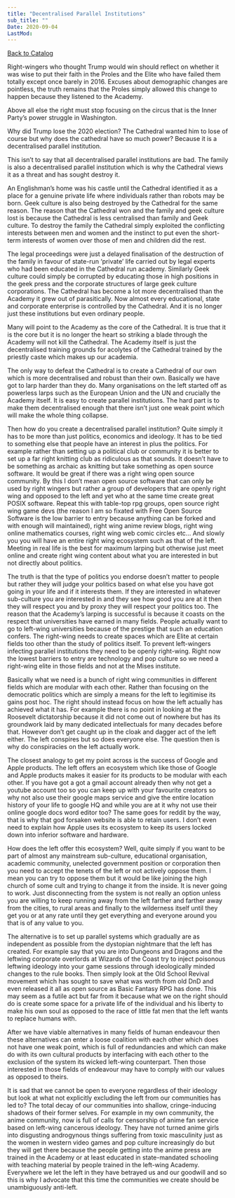 ```yaml
---
title: "Decentralised Parallel Institutions"
sub_title: ""
Date: 2020-09-04
LastMod:
---
```


[Back to Catalog](https://otaking.xyz/index.html)

Right-wingers who thought Trump would win should reflect on whether it was wise to put their faith in the Proles and the Elite who have failed them totally except once barely in 2016. Excuses about demographic changes are pointless, the truth remains that the Proles simply allowed this change to happen because they listened to the Academy.

Above all else the right must stop focusing on the circus that is the Inner Party’s power struggle in Washington.

Why did Trump lose the 2020 election? The Cathedral wanted him to lose of course but why does the cathedral have so much power? Because it is a decentralised parallel institution.

This isn’t to say that all decentralised parallel institutions are bad. The family is also a decentralised parallel institution which is why the Cathedral views it as a threat and has sought destroy it.

An Englishman’s home was his castle until the Cathedral identified it as a place for a genuine private life where individuals rather than robots may be born. Geek culture is also being destroyed by the Cathedral for the same reason. The reason that the Cathedral won and the family and geek culture lost is because the Cathedral is less centralised than family and Geek culture. To destroy the family the Cathedral simply exploited the conflicting interests between men and women and the instinct to put even the short-term interests of women over those of men and children did the rest.

The legal proceedings were just a delayed finalisation of the destruction of the family in favour of state-run ‘private’ life carried out by legal experts who had been educated in the Cathedral run academy. Similarly Geek culture could simply be corrupted by educating those in high positions in the geek press and the corporate structures of large geek culture corporations. The Cathedral has become a lot more decentralised than the Academy it grew out of parasitically. Now almost every educational, state and corporate enterprise is controlled by the Cathedral. And it is no longer just these institutions but even ordinary people.

Many will point to the Academy as the core of the Cathedral. It is true that it is the core but it is no longer the heart so striking a blade through the Academy will not kill the Cathedral. The Academy itself is just the decentralised training grounds for acolytes of the Cathedral trained by the priestly caste which makes up our academia.

The only way to defeat the Cathedral is to create a Cathedral of our own which is more decentralised and robust than their own. Basically we have got to larp harder than they do. Many organisations on the left started off as powerless larps such as the European Union and the UN and crucially the Academy itself. It is easy to create parallel institutions. The hard part is to make them decentralised enough that there isn’t just one weak point which will make the whole thing collapse.

Then how do you create a decentralised parallel institution? Quite simply it has to be more than just politics, economics and ideology. It has to be tied to something else that people have an interest in plus the politics. For example rather than setting up a political club or community it is better to set up a far right knitting club as ridiculous as that sounds. It doesn’t have to be something as archaic as knitting but take something as open source software. It would be great if there was a right wing open source community. By this I don’t mean open source software that can only be used by right wingers but rather a group of developers that are openly right wing and opposed to the left and yet who at the same time create great POSIX software. Repeat this with table-top rpg groups, open source right wing game devs (the reason I am so fixated with Free Open Source Software is the low barrier to entry because anything can be forked and with enough will maintained), right wing anime review blogs, right wing online mathematics courses, right wing web comic circles etc… And slowly you you will have an entire right wing ecosystem such as that of the left. Meeting in real life is the best for maximum larping but otherwise just meet online and create right wing content about what you are interested in but not directly about politics.

The truth is that the type of politics you endorse doesn’t matter to people but rather they will judge your politics based on what else you have got going in your life and if it interests them. If they are interested in whatever sub-culture you are interested in and they see how good you are at it then they will respect you and by proxy they will respect your politics too. The reason that the Academy’s larping is successful is because it coasts on the respect that universities have earned in many fields. People actually want to go to left-wing universities because of the prestige that such an education confers. The right-wing needs to create spaces which are Elite at certain fields too other than the study of politics itself. To prevent left-wingers infecting parallel institutions they need to be openly right-wing. Right now the lowest barriers to entry are technology and pop culture so we need a right-wing elite in those fields and not at the Mises institute.

Basically what we need is a bunch of right wing communities in different fields which are modular with each other. Rather than focusing on the democratic politics which are simply a means for the left to legitimise its gains post hoc. The right should instead focus on how the left actually has achieved what it has. For example there is no point in looking at the Roosevelt dictatorship because it did not come out of nowhere but has its groundwork laid by many dedicated intellectuals for many decades before that. However don’t get caught up in the cloak and dagger act of the left either. The left conspires but so does everyone else. The question then is why do conspiracies on the left actually work.

The closest analogy to get my point across is the success of Google and Apple products. The left offers an ecosystem which like those of Google and Apple products makes it easier for its products to be modular with each other. If you have got a got a gmail account already then why not get a youtube account too so you can keep up with your favourite creators so why not also use their google maps service and give the entire location history of your life to google HQ and while you are at it why not use their online google docs word editor too? The same goes for reddit by the way, that is why that god forsaken website is able to retain users. I don’t even need to explain how Apple uses its ecosystem to keep its users locked down into inferior software and hardware.

How does the left offer this ecosystem? Well, quite simply if you want to be part of almost any mainstream sub-culture, educational organisation, academic community, unelected government position or corporation then you need to accept the tenets of the left or not actively oppose them. I mean you can try to oppose them but it would be like joining the high church of some cult and trying to change it from the inside. It is never going to work. Just disconnecting from the system is not really an option unless you are willing to keep running away from the left farther and farther away from the cities, to rural areas and finally to the wilderness itself until they get you or at any rate until they get everything and everyone around you that is of any value to you.

The alternative is to set up parallel systems which gradually are as independent as possible from the dystopian nightmare that the left has created. For example say that you are into Dungeons and Dragons and the leftwing corporate overlords at Wizards of the Coast try to inject poisonous leftwing ideology into your game sessions through ideologically minded changes to the rule books. Then simply look at the Old School Revival movement which has sought to save what was worth from old DnD and even released it all as open source as Basic Fantasy RPG has done. This may seem as a futile act but far from it because what we on the right should do is create some space for a private life of the individual and his liberty to make his own soul as opposed to the race of little fat men that the left wants to replace humans with.

After we have viable alternatives in many fields of human endeavour then these alternatives can enter a loose coalition with each other which does not have one weak point, which is full of redundancies and which can make do with its own cultural products by interfacing with each other to the exclusion of the system its wicked left-wing counterpart. Then those interested in those fields of endeavour may have to comply with our values as opposed to theirs.

It is sad that we cannot be open to everyone regardless of their ideology but look at what not explicitly excluding the left from our communities has led to? The total decay of our communities into shallow, cringe-inducing shadows of their former selves. For example in my own community, the anime community, now is full of calls for censorship of anime fan service based on left-wing cancerous ideology. They have not turned anime girls into disgusting androgynous things suffering from toxic masculinity just as the women in western video games and pop culture increasingly do but they will get there because the people getting into the anime press are trained in the Academy or at least educated in state-mandated schooling with teaching material by people trained in the left-wing Academy. Everywhere we let the left in they have betrayed us and our goodwill and so this is why I advocate that this time the communities we create should be unambiguously anti-left.
